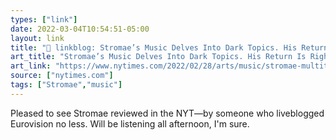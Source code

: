 ```yaml
---
types: ["link"]
date: 2022-03-04T10:54:51-05:00
layout: link
title: "🔗 linkblog: Stromae’s Music Delves Into Dark Topics. His Return Is Right on Time. - The New York Times'"
art_title: "Stromae’s Music Delves Into Dark Topics. His Return Is Right on Time. - The New York Times"
art_link: "https://www.nytimes.com/2022/02/28/arts/music/stromae-multitude.html"
source: ["nytimes.com"]
tags: ["Stromae","music"]
---
```

Pleased to see Stromae reviewed in the NYT—by someone who liveblogged Eurovision no less. Will be listening all afternoon, I'm sure.

